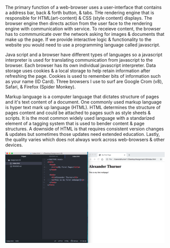 The primary function of a web-browser uses a user-interface that contains a address bar, back & forth button, & tabs. THe rendering engine that is responsible for HTML(art-content) & CSS (style content) displays. The browser engine then directs action from the user face to the rendering engine with communication with service. To receieve content, the browser has to commmunicate over the network asking for images & documents that make up the page. If we provide interactive logic & functionality to the website you would need to use a programming language called javascript. 

Java script and a browser have different types of languages so a javascript interpreter is used for translating communication from javascript to the browser. Each browser has its own individual javascript interpreter. Data storage uses cookies & a local storage to help retain information after refreshing the page. Cookies is used to remember bits of information such as your name (ID Card). Three browsers I use to surf are Google Crom (v8), Safari, & Firefox (Spider Monkey).

Markup language is a computer language that dictates structure of pages and it's text content of a document. One commonly used markup language is hyper text mark up language (HTML). HTML determines the structure of pages content and could be attached to pages such as style sheets & scripts. It is the most common widely used language with a standarized element of a tagging system that is used to bender content & page structures. A downside of HTML is that requires consistent version changes & updates but sometimes those updates need extended education. Lastly, the quality varies which does not always work across web-browsers & other devices. 

![My Screenshot](./images/Screenshot.png)
